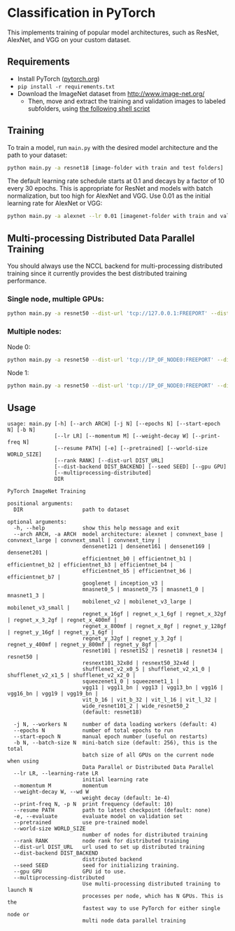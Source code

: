 # Classification in PyTorch

This implements training of popular model architectures, such as ResNet, AlexNet, and VGG on your custom dataset.

## Requirements

- Install PyTorch ([pytorch.org](http://pytorch.org))
- `pip install -r requirements.txt`
- Download the ImageNet dataset from http://www.image-net.org/
    - Then, move and extract the training and validation images to labeled subfolders, using [the following shell script](extract_ILSVRC.sh)

## Training

To train a model, run `main.py` with the desired model architecture and the path to your dataset:

```bash
python main.py -a resnet18 [image-folder with train and test folders]
```

The default learning rate schedule starts at 0.1 and decays by a factor of 10 every 30 epochs. This is appropriate for ResNet and models with batch normalization, but too high for AlexNet and VGG. Use 0.01 as the initial learning rate for AlexNet or VGG:

```bash
python main.py -a alexnet --lr 0.01 [imagenet-folder with train and val folders]
```

## Multi-processing Distributed Data Parallel Training

You should always use the NCCL backend for multi-processing distributed training since it currently provides the best distributed training performance.

### Single node, multiple GPUs:

```bash
python main.py -a resnet50 --dist-url 'tcp://127.0.0.1:FREEPORT' --dist-backend 'nccl' --multiprocessing-distributed --world-size 1 --rank 0 [imagenet-folder with train and val folders]
```

### Multiple nodes:

Node 0:
```bash
python main.py -a resnet50 --dist-url 'tcp://IP_OF_NODE0:FREEPORT' --dist-backend 'nccl' --multiprocessing-distributed --world-size 2 --rank 0 [imagenet-folder with train and val folders]
```

Node 1:
```bash
python main.py -a resnet50 --dist-url 'tcp://IP_OF_NODE0:FREEPORT' --dist-backend 'nccl' --multiprocessing-distributed --world-size 2 --rank 1 [imagenet-folder with train and val folders]
```

## Usage

```
usage: main.py [-h] [--arch ARCH] [-j N] [--epochs N] [--start-epoch N] [-b N]
               [--lr LR] [--momentum M] [--weight-decay W] [--print-freq N]
               [--resume PATH] [-e] [--pretrained] [--world-size WORLD_SIZE]
               [--rank RANK] [--dist-url DIST_URL]
               [--dist-backend DIST_BACKEND] [--seed SEED] [--gpu GPU]
               [--multiprocessing-distributed]
               DIR

PyTorch ImageNet Training

positional arguments:
  DIR                   path to dataset

optional arguments:
  -h, --help            show this help message and exit
  --arch ARCH, -a ARCH  model architecture: alexnet | convnext_base | convnext_large | convnext_small | convnext_tiny | 
                        densenet121 | densenet161 | densenet169 | densenet201 | 
                        efficientnet_b0 | efficientnet_b1 | efficientnet_b2 | efficientnet_b3 | efficientnet_b4 | 
                        efficientnet_b5 | efficientnet_b6 | efficientnet_b7 | 
                        googlenet | inception_v3 | 
                        mnasnet0_5 | mnasnet0_75 | mnasnet1_0 | mnasnet1_3 | 
                        mobilenet_v2 | mobilenet_v3_large | mobilenet_v3_small | 
                        regnet_x_16gf | regnet_x_1_6gf | regnet_x_32gf | regnet_x_3_2gf | regnet_x_400mf | 
                        regnet_x_800mf | regnet_x_8gf | regnet_y_128gf | regnet_y_16gf | regnet_y_1_6gf | 
                        regnet_y_32gf | regnet_y_3_2gf | regnet_y_400mf | regnet_y_800mf | regnet_y_8gf | 
                        resnet101 | resnet152 | resnet18 | resnet34 | resnet50 | 
                        resnext101_32x8d | resnext50_32x4d | 
                        shufflenet_v2_x0_5 | shufflenet_v2_x1_0 | shufflenet_v2_x1_5 | shufflenet_v2_x2_0 | 
                        squeezenet1_0 | squeezenet1_1 | 
                        vgg11 | vgg11_bn | vgg13 | vgg13_bn | vgg16 | vgg16_bn | vgg19 | vgg19_bn | 
                        vit_b_16 | vit_b_32 | vit_l_16 | vit_l_32 | 
                        wide_resnet101_2 | wide_resnet50_2 
                        (default: resnet18)

  -j N, --workers N     number of data loading workers (default: 4)
  --epochs N            number of total epochs to run
  --start-epoch N       manual epoch number (useful on restarts)
  -b N, --batch-size N  mini-batch size (default: 256), this is the total
                        batch size of all GPUs on the current node when using
                        Data Parallel or Distributed Data Parallel
  --lr LR, --learning-rate LR
                        initial learning rate
  --momentum M          momentum
  --weight-decay W, --wd W
                        weight decay (default: 1e-4)
  --print-freq N, -p N  print frequency (default: 10)
  --resume PATH         path to latest checkpoint (default: none)
  -e, --evaluate        evaluate model on validation set
  --pretrained          use pre-trained model
  --world-size WORLD_SIZE
                        number of nodes for distributed training
  --rank RANK           node rank for distributed training
  --dist-url DIST_URL   url used to set up distributed training
  --dist-backend DIST_BACKEND
                        distributed backend
  --seed SEED           seed for initializing training.
  --gpu GPU             GPU id to use.
  --multiprocessing-distributed
                        Use multi-processing distributed training to launch N
                        processes per node, which has N GPUs. This is the
                        fastest way to use PyTorch for either single node or
                        multi node data parallel training
```
